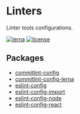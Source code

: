 # Linters

Linter tools configurations.

[![lerna](https://img.shields.io/badge/maintained%20with-lerna-cc00ff.svg)](https://lernajs.io/)
[![license](https://img.shields.io/github/license/priver/linters.svg)](https://github.com/priver/linters/blob/master/LICENSE.txt)

## Packages

- [commitlint-config](packages/commitlint-config/README.md)
- [commitlint-config-lerna](packages/commitlint-config-lerna/README.md)
- [eslint-config](packages/eslint-config/README.md)
- [eslint-config-import](packages/eslint-config-import/README.md)
- [eslint-config-node](packages/eslint-config-node/README.md)
- [eslint-config-react](packages/eslint-config-react/README.md)
